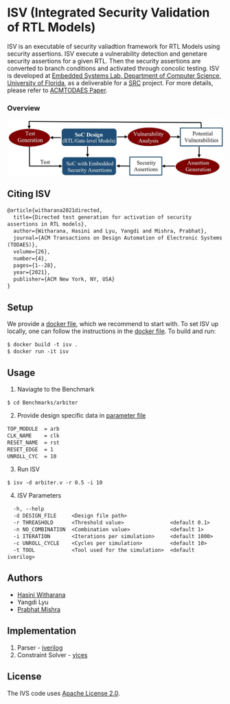 # ISV (Integrated Security Validation of RTL Models)

ISV is an executable of security valiadtion framework for RTL Models using security assertions. ISV execute a vulnerability detection and genetare security assertions for a given RTL. Then the security assertions are converted to branch conditions and activated through concolic testing. ISV is developed at [Embedded Systems Lab, Department of Computer Science, University of Florida](https://www.cise.ufl.edu/research/cad), as a deliverable for a [SRC](https://www.src.org/) project. For more details, please refer to [ACMTODAES Paper](https://dl.acm.org/doi/abs/10.1145/3441297).

### Overview
<img src="images/framework.jpg"
     alt="Integrated Security Validation Overview"
     style="float: center; margin-right: 10px;" 
     align="center"/>


## Citing ISV
```
@article{witharana2021directed,
  title={Directed test generation for activation of security assertions in RTL models},
  author={Witharana, Hasini and Lyu, Yangdi and Mishra, Prabhat},
  journal={ACM Transactions on Design Automation of Electronic Systems (TODAES)},
  volume={26},
  number={4},
  pages={1--28},
  year={2021},
  publisher={ACM New York, NY, USA}
}
```

## Setup
We provide a [docker file](Dockerfile), which we recommend to start with. To set ISV up locally, one can follow the instructions in the [docker file](Dockerfile). To build and run:
```
$ docker build -t isv .
$ docker run -it isv
```
## Usage
1. Naviagte to the Benchmark
```
$ cd Benchmarks/arbiter
```
2. Provide design specific data in [parameter file](Benchmarks/arbiter/Makefile.inc)
```
TOP_MODULE 	= arb
CLK_NAME 	= clk
RESET_NAME 	= rst
RESET_EDGE 	= 1
UNROLL_CYC	= 10
```
3. Run ISV
```
$ isv -d arbiter.v -r 0.5 -i 10
```

4. ISV Parameters
```
  -h, --help            
  -d DESIGN_FILE     <Design file path>
  -r THREASHOLD      <Threshold value>               <default 0.1>
  -n NO_COMBINATION  <Combination value>             <default 1>
  -i ITERATION       <Iterations per simulation>     <default 1000>
  -c UNROLL_CYCLE    <Cycles per simulation>         <default 10>
  -t TOOL            <Tool used for the simulation>  <default iverilog>
```

## Authors
* [Hasini Witharana](https://www.cise.ufl.edu/~hdilanka/)
* Yangdi Lyu
* [Prabhat Mishra](https://www.cise.ufl.edu/~prabhat/)

## Implementation
1. Parser - [iverilog](https://github.com/steveicarus/iverilog)
2. Constraint Solver - [yices](https://github.com/SRI-CSL/yices2)

## License
The IVS code uses [Apache License 2.0](ivs/LICENSE).